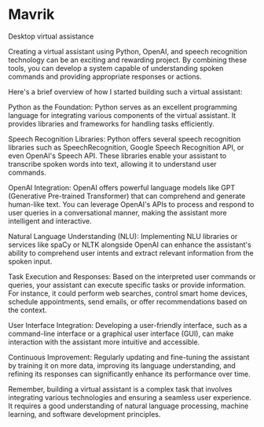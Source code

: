 # Mavrik
Desktop virtual assistance

Creating a virtual assistant using Python, OpenAI, and speech recognition technology can be an exciting and rewarding project. By combining these tools, you can develop a system capable of understanding spoken commands and providing appropriate responses or actions.

Here's a brief overview of how I started building such a virtual assistant:

Python as the Foundation: Python serves as an excellent programming language for integrating various components of the virtual assistant. It provides libraries and frameworks for handling tasks efficiently.

Speech Recognition Libraries: Python offers several speech recognition libraries such as SpeechRecognition, Google Speech Recognition API, or even OpenAI's Speech API. These libraries enable your assistant to transcribe spoken words into text, allowing it to understand user commands.

OpenAI Integration: OpenAI offers powerful language models like GPT (Generative Pre-trained Transformer) that can comprehend and generate human-like text. You can leverage OpenAI's APIs to process and respond to user queries in a conversational manner, making the assistant more intelligent and interactive.

Natural Language Understanding (NLU): Implementing NLU libraries or services like spaCy or NLTK alongside OpenAI can enhance the assistant's ability to comprehend user intents and extract relevant information from the spoken input.

Task Execution and Responses: Based on the interpreted user commands or queries, your assistant can execute specific tasks or provide information. For instance, it could perform web searches, control smart home devices, schedule appointments, send emails, or offer recommendations based on the context.

User Interface Integration: Developing a user-friendly interface, such as a command-line interface or a graphical user interface (GUI), can make interaction with the assistant more intuitive and accessible.

Continuous Improvement: Regularly updating and fine-tuning the assistant by training it on more data, improving its language understanding, and refining its responses can significantly enhance its performance over time.

Remember, building a virtual assistant is a complex task that involves integrating various technologies and ensuring a seamless user experience. It requires a good understanding of natural language processing, machine learning, and software development principles.
